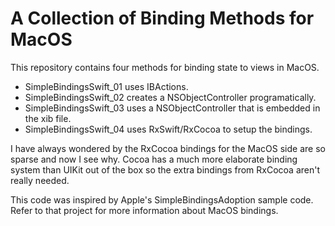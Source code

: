 # A Collection of Binding Methods for MacOS

This repository contains four methods for binding state to views in MacOS.

* SimpleBindingsSwift_01 uses IBActions.
* SimpleBindingsSwift_02 creates a NSObjectController programatically.
* SimpleBindingsSwift_03 uses a NSObjectController that is embedded in the xib file.
* SimpleBindingsSwift_04 uses RxSwift/RxCocoa to setup the bindings.

I have always wondered by the RxCocoa bindings for the MacOS side are so sparse and now I see why. Cocoa has a much more elaborate binding system than UIKit out of the box so the extra bindings from RxCocoa aren't really needed.

This code was inspired by Apple's SimpleBindingsAdoption sample code. Refer to that project for more information about MacOS bindings.
